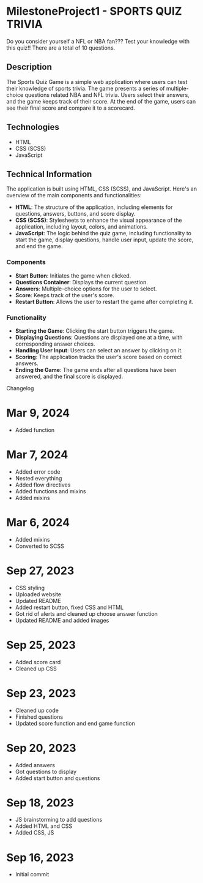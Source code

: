 # MilestoneProject1  - SPORTS QUIZ TRIVIA
Do you consider yourself a NFL or NBA fan??? Test your knowledge with this quiz!!
There are a total of 10 questions.  


## Description
The Sports Quiz Game is a simple web application where users can test their knowledge of sports trivia. The game presents a series of multiple-choice questions related NBA and NFL trivia. Users select their answers, and the game keeps track of their score. At the end of the game, users can see their final score and compare it to a scorecard. 


## Technologies
- HTML
- CSS (SCSS)
- JavaScript

## Technical Information
The application is built using HTML, CSS (SCSS), and JavaScript. Here's an overview of the main components and functionalities:

- **HTML**: The structure of the application, including elements for questions, answers, buttons, and score display.
- **CSS (SCSS)**: Stylesheets to enhance the visual appearance of the application, including layout, colors, and animations.
- **JavaScript**: The logic behind the quiz game, including functionality to start the game, display questions, handle user input, update the score, and end the game.

### Components
- **Start Button**: Initiates the game when clicked.
- **Questions Container**: Displays the current question.
- **Answers**: Multiple-choice options for the user to select.
- **Score**: Keeps track of the user's score.
- **Restart Button**: Allows the user to restart the game after completing it.

### Functionality
- **Starting the Game**: Clicking the start button triggers the game.
- **Displaying Questions**: Questions are displayed one at a time, with corresponding answer choices.
- **Handling User Input**: Users can select an answer by clicking on it.
- **Scoring**: The application tracks the user's score based on correct answers.
- **Ending the Game**: The game ends after all questions have been answered, and the final score is displayed.



Changelog
# Mar 9, 2024
* Added function
# Mar 7, 2024
* Added error code
* Nested everything
* Added flow directives
* Added functions and mixins
* Added mixins
# Mar 6, 2024
* Added mixins
* Converted to SCSS
# Sep 27, 2023
* CSS styling
* Uploaded website
* Updated README
* Added restart button, fixed CSS and HTML
* Got rid of alerts and cleaned up choose answer function
* Updated README and added images
# Sep 25, 2023
* Added score card
* Cleaned up CSS
# Sep 23, 2023
* Cleaned up code
* Finished questions
* Updated score function and end game function
# Sep 20, 2023
* Added answers
* Got questions to display 
* Added start button and questions
# Sep 18, 2023
* JS brainstorming to add questions
* Added HTML and CSS
* Added CSS, JS
# Sep 16, 2023
* Initial commit